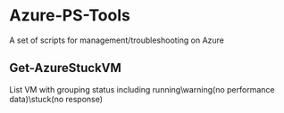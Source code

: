 # Azure-PS-Tools
A set of scripts for management/troubleshooting on Azure

## Get-AzureStuckVM
List VM with grouping status including running\warning(no performance data)\stuck(no response)
